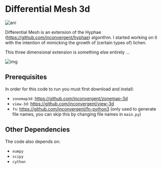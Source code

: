 # Differential Mesh 3d

![ani](/img/ani.gif?raw=true "ani")


Differential Mesh is an extension of the Hyphae
(https://github.com/inconvergent/hyphae) algorithm. I started working on it
with the intention of mimicking the growth of (certain types of) lichen.

This three dimensional extension is something else entirely ...

![img](/img/img.png?raw=true "img")

## Prerequisites

In order for this code to run you must first download and install:

*    `zonemap3d`: https://github.com/inconvergent/zonemap-3d
*    `view-3d`: https://github.com/inconvergent/view-3d
*    `fn`: https://github.com/inconvergent/fn-python3 (only used to generate file
       names, you can skip this by changing file names in `main.py`)

## Other Dependencies

The code also depends on:

*    `numpy`
*    `scipy`
*    `cython`

